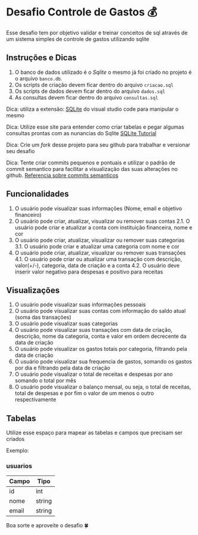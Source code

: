 # Desafio Controle de Gastos 💰

Esse desafio tem por objetivo validar e treinar conceitos de sql através de um sistema simples de controle de gastos utilizando sqlite

## Instruções e Dicas

1. O banco de dados utilizado é o *Sqlite* o mesmo já foi criado no projeto é o arquivo `banco.db`.
2. Os scripts de criação devem ficar dentro do arquivo `criacao.sql`
3. Os scripts de dados devem ficar dentro do arquivo `dados.sql`
4. As consultas devem ficar dentro do arquivo `consultas.sql`

Dica: utiliza a extensão: [SQLite](https://marketplace.visualstudio.com/items?itemName=alexcvzz.vscode-sqlite) do visual studio code para manipular o mesmo

Dica: Utilize esse site para entender como criar tabelas e pegar algumas consultas prontas com as nunancias do Sqlite [SQLite Tutorial](https://www.sqlitetutorial.net/)

Dica: Crie um *fork* desse projeto para seu github para trabalhar e versionar seu desafio

Dica: Tente criar commits pequenos e pontuais e utilizar o padrão de commit semantico para facilitar a visualização das suas alterações no github. [Referencia sobre commits semanticos](https://github.com/iuricode/padroes-de-commits)

## Funcionalidades

1. O usuário pode visualizar suas informações (Nome, email e objetivo financeiro)
2. O usuário pode criar, atualizar, visualizar ou remover suas contas
2.1. O usuário pode criar e atualizar a conta com instituição financeira, nome e cor
3. O usuário pode criar, atualizar, visualizar ou remover suas categorias
3.1. O usuário pode criar e atualizar uma categoria com nome e cor
4. O usuário pode criar, atualizar, visualizar ou remover suas transações
4.1. O usuário pode criar ou atualizar uma transação com descrição, valor(+/-), categoria, data de criação e a conta
4.2. O usuário deve inserir valor negativo para despesas e positivo para receitas

## Visualizações

1. O usuário pode visualizar suas informações pessoais
2. O usuário pode visualizar suas contas com informação do saldo atual (soma das transações)
3. O usuário pode visualizar suas categorias
4. O usuário pode visualizar suas transações com data de criação, descrição, nome da categoria, conta e valor em ordem decrecente da data de criação
5. O usuário pode visualizar os gastos totais por categoria, filtrando pela data de criação
6. O usuário pode visualizar sua frequencia de gastos, somando os gastos por dia e filtrando pela data de criação
7. O usuário pode visualizar o total de receitas e despesas por ano somando o total por mês
8. O usuário pode visualizar o balanço mensal, ou seja, o total de receitas, total de despesas e por fim o valor de um menos o outro respectivamente


## Tabelas

Utilize esse espaço para mapear as tabelas e campos que precisam ser criados

Exemplo:

### usuarios

| Campo | Tipo   |
| ----- | ------ |
| id    | int    |
| nome  | string |
| email | string |


Boa sorte e aproveite o desafio 🍀
